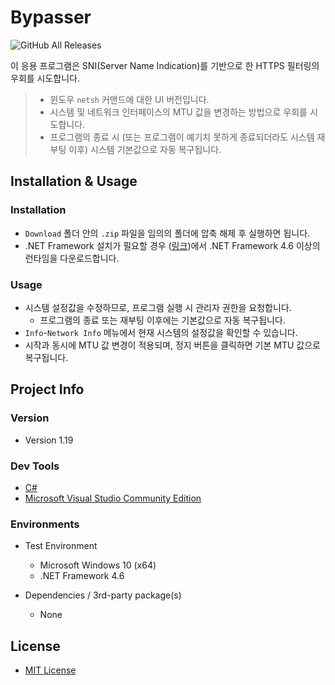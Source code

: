 # Bypasser

![GitHub All Releases](https://img.shields.io/github/downloads/mohenjo/Bypasser/total)

이 응용 프로그램은 SNI(Server Name Indication)를 기반으로 한 HTTPS 필터링의 우회를 시도합니다.

> + 윈도우 `netsh` 커맨드에 대한 UI 버전입니다.
> + 시스템 및 네트워크 인터페이스의 MTU 값을 변경하는 방법으로 우회를 시도합니다.
> + 프로그램의 종료 시 (또는 프로그램이 예기치 못하게 종료되더라도 시스템 재부팅 이후) 시스템 기본값으로 자동 복구됩니다.


## Installation & Usage

### Installation

+ `Download` 폴더 안의 `.zip` 파일을 임의의 폴더에 압축 해제 후 실행하면 됩니다.
+ .NET Framework 설치가 필요할 경우 ([링크](<https://dotnet.microsoft.com/download/dotnet-framework>))에서 .NET Framework 4.6 이상의 런타임을 다운로드합니다.

### Usage

+ 시스템 설정값을 수정하므로, 프로그램 실행 시 관리자 권한을 요청합니다.
  + 프로그램의 종료 또는 재부팅 이후에는 기본값으로 자동 복구됩니다.
+ `Info`-`Network Info` 메뉴에서 현재 시스템의 설정값을 확인할 수 있습니다.
+ 시작과 동시에 MTU 값 변경이 적용되며, 정지 버튼을 클릭하면 기본 MTU 값으로 복구됩니다.


## Project Info

### Version

+ Version 1.19

### Dev Tools

+ [C#](https://docs.microsoft.com/ko-kr/dotnet/csharp/)
+ [Microsoft Visual Studio Community Edition](https://visualstudio.microsoft.com/ko/)

### Environments

+ Test Environment

    + Microsoft Windows 10 (x64)
    + .NET Framework 4.6

+ Dependencies / 3rd-party package(s)

    + None



## License

+ [MIT License](https://github.com/mohenjo/HangulUtils/blob/master/LICENSE)




